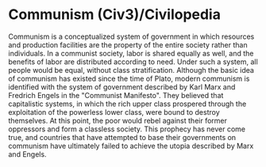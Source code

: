 # Communism (Civ3)/Civilopedia

Communism is a conceptualized system of government in which resources and production facilities are the property of the entire society 
rather than individuals. In a communist society, labor is shared equally as well, and the benefits of labor are distributed according to need. 
Under such a system, all people would be equal, without class stratification. Although the basic idea of communism has existed since the time 
of Plato, modern communism is identified with the system of government described by Karl Marx and Fredrich Engels in the "Communist 
Manifesto". They believed that capitalistic systems, in which the rich upper class prospered through the exploitation of the powerless lower 
class, were bound to destroy themselves. At this point, the poor would rebel against their former oppressors and form a classless society. 
This prophecy has never come true, and countries that have attempted to base their governments on communism have ultimately failed to 
achieve the utopia described by Marx and Engels.